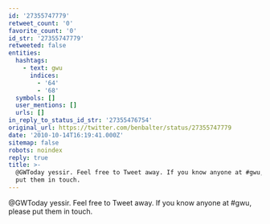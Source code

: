 ```yaml
---
id: '27355747779'
retweet_count: '0'
favorite_count: '0'
id_str: '27355747779'
retweeted: false
entities:
  hashtags:
    - text: gwu
      indices:
        - '64'
        - '68'
  symbols: []
  user_mentions: []
  urls: []
in_reply_to_status_id_str: '27355476754'
original_url: https://twitter.com/benbalter/status/27355747779
date: '2010-10-14T16:19:41.000Z'
sitemap: false
robots: noindex
reply: true
title: >-
  @GWToday yessir. Feel free to Tweet away. If you know anyone at #gwu, please
  put them in touch.
---
```


@GWToday yessir. Feel free to Tweet away. If you know anyone at #gwu, please put them in touch.